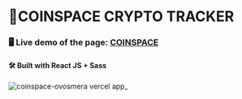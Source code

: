 # 🌌COINSPACE CRYPTO TRACKER

### 🖥️ Live demo of the page: [COINSPACE](https://coinspace-ovosmera.vercel.app/)

#### 🛠️ Built with React JS + Sass


![coinspace-ovosmera vercel app_](https://github.com/ondrejvosmera/coinspace_crypto_tracker/assets/94987136/92b45ec0-72cf-41dd-881a-2282c579419d)
